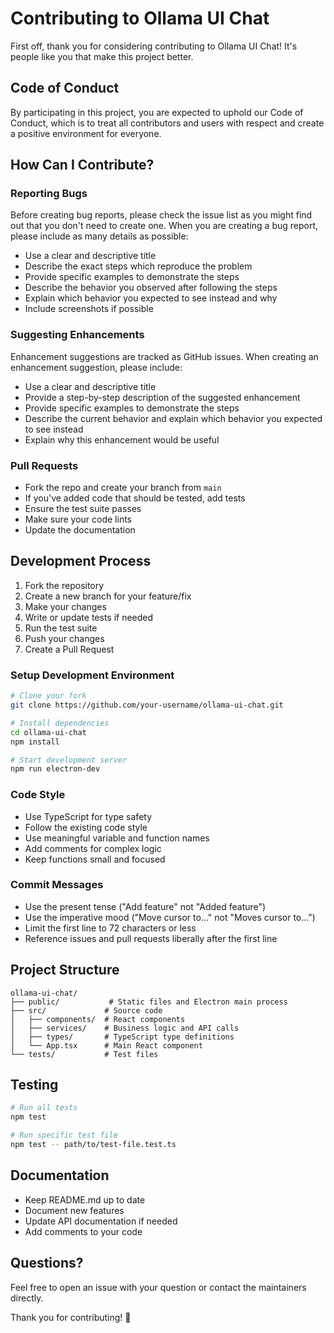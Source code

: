# Contributing to Ollama UI Chat

First off, thank you for considering contributing to Ollama UI Chat! It's people like you that make this project better.

## Code of Conduct

By participating in this project, you are expected to uphold our Code of Conduct, which is to treat all contributors and users with respect and create a positive environment for everyone.

## How Can I Contribute?

### Reporting Bugs

Before creating bug reports, please check the issue list as you might find out that you don't need to create one. When you are creating a bug report, please include as many details as possible:

* Use a clear and descriptive title
* Describe the exact steps which reproduce the problem
* Provide specific examples to demonstrate the steps
* Describe the behavior you observed after following the steps
* Explain which behavior you expected to see instead and why
* Include screenshots if possible

### Suggesting Enhancements

Enhancement suggestions are tracked as GitHub issues. When creating an enhancement suggestion, please include:

* Use a clear and descriptive title
* Provide a step-by-step description of the suggested enhancement
* Provide specific examples to demonstrate the steps
* Describe the current behavior and explain which behavior you expected to see instead
* Explain why this enhancement would be useful

### Pull Requests

* Fork the repo and create your branch from `main`
* If you've added code that should be tested, add tests
* Ensure the test suite passes
* Make sure your code lints
* Update the documentation

## Development Process

1. Fork the repository
2. Create a new branch for your feature/fix
3. Make your changes
4. Write or update tests if needed
5. Run the test suite
6. Push your changes
7. Create a Pull Request

### Setup Development Environment

```bash
# Clone your fork
git clone https://github.com/your-username/ollama-ui-chat.git

# Install dependencies
cd ollama-ui-chat
npm install

# Start development server
npm run electron-dev
```

### Code Style

* Use TypeScript for type safety
* Follow the existing code style
* Use meaningful variable and function names
* Add comments for complex logic
* Keep functions small and focused

### Commit Messages

* Use the present tense ("Add feature" not "Added feature")
* Use the imperative mood ("Move cursor to..." not "Moves cursor to...")
* Limit the first line to 72 characters or less
* Reference issues and pull requests liberally after the first line

## Project Structure

```
ollama-ui-chat/
├── public/           # Static files and Electron main process
├── src/             # Source code
│   ├── components/  # React components
│   ├── services/    # Business logic and API calls
│   ├── types/       # TypeScript type definitions
│   └── App.tsx      # Main React component
└── tests/           # Test files
```

## Testing

```bash
# Run all tests
npm test

# Run specific test file
npm test -- path/to/test-file.test.ts
```

## Documentation

* Keep README.md up to date
* Document new features
* Update API documentation if needed
* Add comments to your code

## Questions?

Feel free to open an issue with your question or contact the maintainers directly.

Thank you for contributing! 🎉
